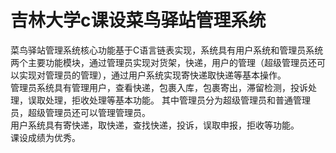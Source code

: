 # 吉林大学c课设菜鸟驿站管理系统
菜鸟驿站管理系统核心功能基于C语言链表实现，系统具有用户系统和管理员系统两个主要功能模块，通过管理员实现对货架，快递，用户的管理（超级管理员还可以实现对管理员的管理），通过用户系统实现寄快递取快递等基本操作。  
管理员系统具有管理用户，查看快递，包裹入库，包裹寄出，滞留检测，投诉处理，误取处理，拒收处理等基本功能。
其中管理员分为超级管理员和普通管理员，超级管理员还可以管理管理员。  
用户系统具有寄快递，取快递，查找快递，投诉，误取申报，拒收等功能。    
课设成绩为优秀。
